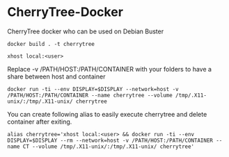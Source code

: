 # CherryTree-Docker
CherryTree docker who can be used on Debian Buster

`docker build . -t cherrytree`

`xhost local:<user>`

Replace -v /PATH/HOST:/PATH/CONTAINER with your folders to have a share between host and container

`docker run -ti --env DISPLAY=$DISPLAY --network=host -v /PATH/HOST:/PATH/CONTAINER --name cherrytree --volume /tmp/.X11-unix/:/tmp/.X11-unix/ cherrytree`

You can create following alias to easily execute cherrytree and delete container after exiting.

`alias cherrytree='xhost local:<user> && docker run -ti --env DISPLAY=$DISPLAY --rm --network=host -v /PATH/HOST:/PATH/CONTAINER --name CT --volume /tmp/.X11-unix/:/tmp/.X11-unix/ cherrytree'`
